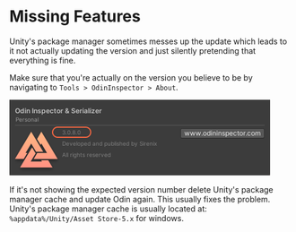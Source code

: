 # Missing Features

Unity's package manager sometimes messes up the update which leads to it not actually updating the version and just silently pretending that everything is fine.

Make sure that you're actually on the version you believe to be by navigating to `Tools > OdinInspector > About`.

![](assets/odin-about.png "Odin about window")

If it's not showing the expected version number delete Unity's package manager cache and update Odin again. This usually fixes the problem. 
Unity's package manager cache is usually located at: `%appdata%/Unity/Asset Store-5.x` for windows.